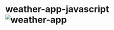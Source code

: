 # weather-app-javascript![weather-app](https://user-images.githubusercontent.com/12569306/210165006-f9444e0b-0327-4864-8436-ea74bdadcb7f.PNG)
